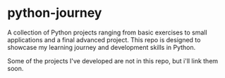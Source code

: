 # python-journey

A collection of Python projects ranging from basic exercises to small applications and a final advanced project. This repo is designed to showcase my learning journey and development skills in Python.

Some of the projects I've developed are not in this repo, but i'll link them soon.
